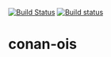 [![Build Status](https://travis-ci.org/sixten-hilborn/conan-ois.svg?branch=master)](https://travis-ci.org/sixten-hilborn/conan-ois)
[![Build status](https://ci.appveyor.com/api/projects/status/hwbmfy82ax14dv59?svg=true)](https://ci.appveyor.com/project/sixten-hilborn/conan-ois)

# conan-ois

